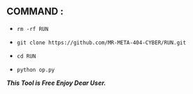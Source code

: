 ## COMMAND :


* `rm -rf RUN`

* `git clone https://github.com/MR-META-404-CYBER/RUN.git`

* `cd RUN`

* `python op.py`


___This Tool is Free Enjoy Dear User.___</br>
